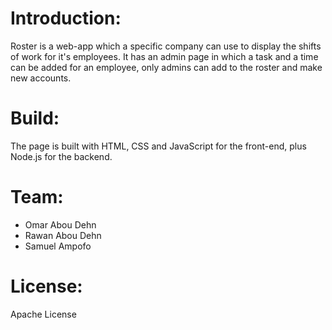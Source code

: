 # Introduction:

Roster is a web-app which a specific company can use to display the shifts of work for it's employees.
It has an admin page in which a task and a time can be added for an employee, only admins can add to the roster and make new accounts.

# Build:

The page is built with HTML, CSS and JavaScript for the front-end, plus Node.js for the backend.

# Team:

* Omar Abou Dehn
* Rawan Abou Dehn
* Samuel Ampofo

# License:

Apache License
